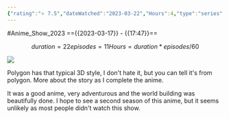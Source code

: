 ```yaml
---
{"rating":"⭐ 7.5","dateWatched":"2023-03-22","Hours":4,"type":"series","subType":"series","title":"Ooyukiumi no Kaina","englishTitle":"Kaina of the Great Snow Sea","year":2023,"dataSource":"MALAPI","url":"https://myanimelist.net/anime/50864/Ooyukiumi_no_Kaina","id":50864,"genres":["Fantasy"],"studios":["Polygon Pictures"],"episodes":11,"duration":"22 min per ep","onlineRating":6.77,"actors":null,"image":"https://cdn.myanimelist.net/images/anime/1064/131833.jpg","released":true,"streamingServices":["Crunchyroll","Aniplus TV","Bilibili Global","Laftel"],"airing":true,"airedFrom":"12/01/2023","airedTo":"23/03/2023","watched":false,"lastWatched":"currently watching","personalRating":0,"tags":["mediaDB/tv/series"],"dg-publish":true,"status":"🟢 watched","permalink":"/media-db/series/ooyukiumi-no-kaina-2023/","dgPassFrontmatter":true,"noteIcon":"3","created":"2023-11-14T21:08:36.134+05:30","updated":"2023-12-15T10:50:15.622+05:30"}
---
```


#Anime_Show_2023 
=={{2023-03-17}} - {{17:47}}==
```math
duration = 22
episodes = 11
Hours = duration * episodes / 60
```
<img src="https://cdn.myanimelist.net/images/anime/1064/131833.jpg">

Polygon has that typical 3D style, I don't hate it, but you can tell it's from polygon.
More about the story as I complete the anime.

It was a good anime, very adventurous and the world building was beautifully done. I hope to see a second season of this anime, but it seems unlikely as most people didn't watch this show.
